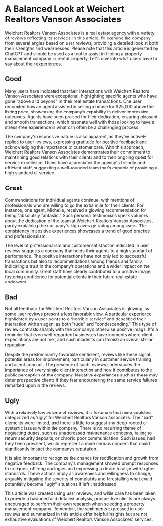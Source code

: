 # A Balanced Look at Weichert Realtors Vanson Associates

Weichert Realtors Vanson Associates is a real estate agency with a variety of reviews reflecting its services. In this article, I'll examine the company from several angles based on user reviews, providing a detailed look at both their strengths and weaknesses. Please note that this article is generated by ChatGPT and should be used as a tool to assist in finding a property management company or rental property. Let's dive into what users have to say about their experiences.

## Good

Many users have indicated that their interactions with Weichert Realtors Vanson Associates were exceptional, highlighting specific agents who have gone "above and beyond" in their real estate transactions. One user recounted how an agent assisted in selling a house for $25,000 above the listing price, showcasing the company’s capability to deliver impressive outcomes. Agents have been praised for their dedication, ensuring pleasant and smooth transactions, which resonate well with those looking to have a stress-free experience in what can often be a challenging process.

The company's responsive nature is also apparent, as they've actively replied to user reviews, expressing gratitude for positive feedback and acknowledging the importance of customer care. With this approach, Weichert Realtors Vanson Associates demonstrates their commitment to maintaining good relations with their clients and to their ongoing quest for service excellence. Users have appreciated the agency's friendly and efficient staff, suggesting a well-rounded team that's capable of providing a high standard of service.

## Great

Commendations for individual agents continue, with mentions of professionals who are willing to go the extra mile for their clients. For instance, one agent, Michelle, received a glowing recommendation for being "absolutely fantastic." Such personal testimonials speak volumes about the dedication of the team at Weichert Realtors Vanson Associates, partly explaining the company's high average rating among users. The consistency in positive experiences showcases a trend of good practice and professionalism.

The level of professionalism and customer satisfaction indicated in user reviews suggests a company that holds their agents to a high standard of performance. The positive interactions have not only led to successful transactions but also to recommendations among friends and family, indicating a trust in the company’s operations and a wider impact on the local community. Great staff have clearly contributed to a positive image, fostering confidence for potential clients in their future real estate endeavors.

## Bad

Not all feedback for Weichert Realtors Vanson Associates is glowing, as some user reviews present a less favorable view. A particular experience highlighted by a user points to a “horrible service” and described their interaction with an agent as both "rude" and "condescending." This type of review contrasts sharply with the company’s otherwise positive image. It's a reminder that even well-regarded businesses have moments where client expectations are not met, and such incidents can tarnish an overall stellar reputation.

Despite the predominantly favorable sentiment, reviews like these signal potential areas for improvement, particularly in customer service training and agent conduct. The presence of such reviews underscores the importance of every single client interaction and how it contributes to the public perception of the company. Negative experiences such as these may deter prospective clients if they fear encountering the same service failures remarked upon in the reviews.

## Ugly

With a relatively low volume of reviews, it is fortunate that none could be categorized as 'ugly' for Weichert Realtors Vanson Associates. The "bad" elements were limited, and there is little to suggest any deep-rooted or systemic issues within the company. There is no recurring theme of neglecting duties, such as unaddressed maintenance concerns, failing to return security deposits, or chronic poor communication. Such issues, had they been prevalent, would represent a more serious concern that could significantly impact the company’s reputation.

It is also important to recognize the chance for rectification and growth from negative feedback. The company's management showed prompt responses to critiques, offering apologies and expressing a desire to align with higher standards. These actions imply an awareness and willingness to change, arguably mitigating the severity of complaints and forestalling what could potentially become "ugly" situations if left unaddressed.

This article was created using user reviews, and while care has been taken to provide a balanced and detailed analysis, prospective clients are always encouraged to perform their own research when selecting a property management company. Remember, the sentiments expressed in user reviews and summarized in this article offer helpful insights but are not exhaustive evaluations of Weichert Realtors Vanson Associates' services.